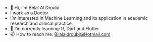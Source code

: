 - 👋 Hi, I’m Belal Al Droubi
- I work as a Doctor
- I’m interested in Machine Learning and its application in academic research and clinical practice.
- 🌱 I’m currently learning: R, Dart and Flutter
- 📫 How to reach me: Bilalaldroubi@Hotmail.com
